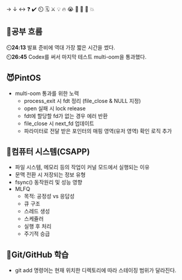 → ↓ ↔ ❓ ✔️ ⏲️ 🗓️ ⚔️ 💡 🔥 😭 👏 🎵 🚨 💥

## 🧠공부 흐름
⏲️**24:13** 발표 준비에 역대 가장 짧은 시간을 썼다.  
⏲️**26:45** Codex를 써서 마지막 테스트 multi-oom을 통과했다.  

## 😈PintOS
- multi-oom 통과를 위한 노력
    - process_exit 시 fdt 정리 (file_close & NULL 지정)
    - open 실패 시 lock release
    - fdt에 할당할 fd가 없는 경우 에러 반환
    - file_close 시 next_fd 업데이트
    - 파라미터로 전달 받은 포인터의 매핑 영역(유저 영역) 확인 로직 추가

## 📓컴퓨터 시스템(CSAPP)
- 파일 시스템, 메모리 등의 작업이 커널 모드에서 실행되는 이유
- 문맥 전환 시 저장되는 정보 유형
- fsync() 동작원리 및 성능 영향
- MLFQ
    - 목적: 공정성 vs 응답성
    - 큐 구조
    - 스레드 생성
    - 스케쥴러
    - 실행 후 처리
    - 주기적 승급

## 💾Git/GitHub 학습
- git add 명령어는 현재 위치한 디렉토리에 따라 스테이징 범위가 달라진다.

